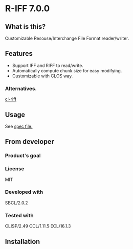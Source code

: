 # R-IFF 7.0.0
## What is this?
Customizable Resouse/Interchange File Format reader/writer.

## Features

* Support IFF and RIFF to read/write.
* Automatically compute chunk size for easy modifying.
* Customizable with CLOS way.

### Alternatives.
[cl-riff](https://github.com/RobBlackwell/cl-riff)

## Usage
See [spec file.](spec/r-iff.lisp)

## From developer

### Product's goal

### License
MIT

### Developed with
SBCL/2.0.2

### Tested with
CLISP/2.49
CCL/1.11.5
ECL/16.1.3

## Installation

